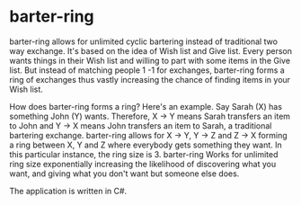 # barter-ring
barter-ring allows for unlimited cyclic bartering instead of traditional two way exchange. It's based on the idea of Wish list and Give list. Every person wants things in their Wish list and willing to part with some items in the Give list. But instead of matching people 1 -1 for exchanges, barter-ring forms a ring of exchanges thus vastly increasing the chance of finding items in your Wish list. 

How does barter-ring forms a ring? Here's an example. Say Sarah (X) has something John (Y) wants. Therefore, X -> Y means Sarah transfers an item to John and Y -> X means John transfers an item to Sarah, a traditional bartering exchange. barter-ring allows for X -> Y, Y -> Z and Z -> X forming a ring between X, Y and Z where everybody gets something they want. In this particular instance, the ring size is 3. barter-ring Works for unlimited ring size exponentially increasing the likelihood of discovering what you want, and giving what you don't want but someone else does. 

The application is written in C#.
